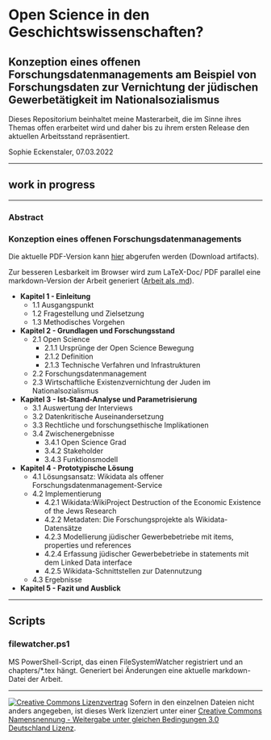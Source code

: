 # Open Science in den Geschichtswissenschaften?

## Konzeption eines offenen Forschungsdatenmanagements am Beispiel von Forschungsdaten zur Vernichtung der jüdischen Gewerbetätigkeit im Nationalsozialismus

<!-- [![DOI](https://zenodo.org/badge/doi.svg)](https://zenodo.org/badge/latestdoi/doi) -->

Dieses Repositorium beinhaltet meine Masterarbeit, die im Sinne ihres Themas offen erarbeitet wird und daher bis zu ihrem ersten Release den aktuellen Arbeitsstand repräsentiert.

Sophie Eckenstaler, 07.03.2022

---

## work in progress

---

### Abstract

### Konzeption eines offenen Forschungsdatenmanagements

Die aktuelle PDF-Version kann [hier](https://scm.cms.hu-berlin.de/eckensts/master-thesis/-/jobs) abgerufen werden (Download artifacts).

Zur besseren Lesbarkeit im Browser wird zum LaTeX-Doc/ PDF parallel eine markdown-Version der Arbeit generiert ([Arbeit als .md](./main.md)).

- **Kapitel 1 - Einleitung**
  - 1.1 Ausgangspunkt
  - 1.2 Fragestellung und Zielsetzung
  - 1.3 Methodisches Vorgehen
- **Kapitel 2 - Grundlagen und Forschungsstand**
  - 2.1 Open Science
    - 2.1.1 Ursprünge der Open Science Bewegung
    - 2.1.2 Definition
    - 2.1.3 Technische Verfahren und Infrastrukturen
  - 2.2 Forschungsdatenmanagement
  - 2.3 Wirtschaftliche Existenzvernichtung der Juden im Nationalsozialismus
- **Kapitel 3 - Ist-Stand-Analyse und Parametrisierung**
  - 3.1 Auswertung der Interviews
  - 3.2 Datenkritische Auseinandersetzung
  - 3.3 Rechtliche und forschungsethische Implikationen    
  - 3.4 Zwischenergebnisse
    - 3.4.1 Open Science Grad
    - 3.4.2 Stakeholder
    - 3.4.3 Funktionsmodell    
- **Kapitel 4 - Prototypische Lösung**
  - 4.1 Lösungsansatz: Wikidata als offener Forschungsdatenmanagement-Service
  - 4.2 Implementierung
    - 4.2.1 Wikidata:WikiProject Destruction of the Economic Existence of the Jews Research
    - 4.2.2 Metadaten: Die Forschungsprojekte als Wikidata-Datensätze
    - 4.2.3 Modellierung jüdischer Gewerbebetriebe mit items, properties und references 
    - 4.2.4 Erfassung jüdischer Gewerbebetriebe in statements mit dem Linked Data interface
    - 4.2.5 Wikidata-Schnittstellen zur Datennutzung
  - 4.3 Ergebnisse
- **Kapitel 5 - Fazit und Ausblick**

---

## Scripts

### filewatcher.ps1

MS PowerShell-Script, das einen FileSystemWatcher registriert und an chapters/*.tex hängt. Generiert bei Änderungen eine aktuelle markdown-Datei der Arbeit. 

---



[![Creative Commons Lizenzvertrag](https://i.creativecommons.org/l/by-sa/3.0/de/88x31.png)](http://creativecommons.org/licenses/by-sa/3.0/de/) Sofern in den einzelnen Dateien nicht anders angegeben, ist dieses Werk lizenziert unter einer [Creative Commons Namensnennung - Weitergabe unter gleichen Bedingungen 3.0 Deutschland Lizenz](http://creativecommons.org/licenses/by-sa/3.0/de/).

